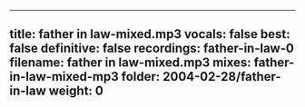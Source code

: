 
---
title: father in law-mixed.mp3
vocals: false
best: false
definitive: false
recordings: father-in-law-0
filename: father in law-mixed.mp3
mixes: father-in-law-mixed-mp3
folder: 2004-02-28/father-in-law
weight: 0
---
